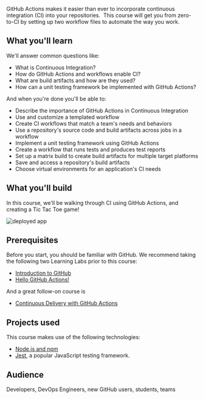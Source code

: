 GitHub Actions makes it easier than ever to incorporate continuous integration (CI) into your repositories. 
​
This course will get you from zero-to-CI by setting up two workflow files to automate the way you work.


## What you'll learn

We'll answer common questions like:

- What is Continuous Integration?
- How do GitHub Actions and workflows enable CI?
- What are build artifacts and how are they used?
- How can a unit testing framework be implemented with GitHub Actions?

And when you're done you'll be able to:
- Describe the importance of GitHub Actions in Continuous Integration
- Use and customize a templated workflow
- Create CI workflows that match a team's needs and behaviors
- Use a repository's source code and build artifacts across jobs in a workflow
- Implement a unit testing framework using GitHub Actions
- Create a workflow that runs tests and produces test reports
- Set up a matrix build to create build artifacts for multiple target platforms
- Save and access a repository's build artifacts
- Choose virtual environments for an application's CI needs

## What you'll build
In this course, we'll be walking through CI using GitHub Actions, and creating a Tic Tac Toe game!

![deployed app](https://user-images.githubusercontent.com/16547949/75822607-4003d480-5d6e-11ea-99e5-fc0cb5ca8054.gif)


## Prerequisites
Before you start, you should be familiar with GitHub. We recommend taking the following two Learning Labs prior to this course:

- [Introduction to GitHub](https://lab.github.com/githubtraining/introduction-to-github)
- [Hello GitHub Actions!](https://lab.github.com/github/hello-github-actions!)

And a great follow-on course is 
- [Continuous Delivery with GitHub Actions](https://lab.github.com/githubtraining/github-actions:-continuous-delivery/)

## Projects used
This course makes use of the following technologies:

- [Node.js and npm](https://docs.npmjs.com/downloading-and-installing-node-js-and-npm)
- [Jest](https://jestjs.io), a popular JavaScript testing framework.

## Audience

Developers, DevOps Engineers, new GitHub users, students, teams

